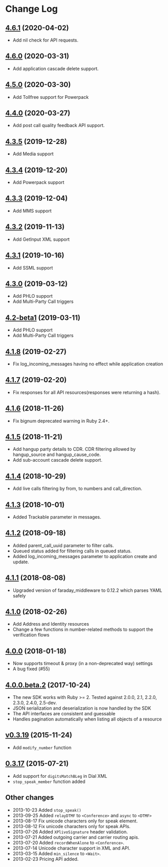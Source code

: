# Change Log

## [4.6.1](https://github.com/plivo/plivo-ruby/releases/tag/v4.6.1) (2020-04-02)
- Add nil check for API requests.

## [4.6.0](https://github.com/plivo/plivo-ruby/releases/tag/v4.6.0) (2020-03-31)
- Add application cascade delete support.

## [4.5.0](https://github.com/plivo/plivo-ruby/releases/tag/v4.5.0) (2020-03-30)
- Add Tollfree support for Powerpack

## [4.4.0](https://github.com/plivo/plivo-ruby/releases/tag/v4.4.0) (2020-03-27)
- Add post call quality feedback API support.

## [4.3.5](https://github.com/plivo/plivo-ruby/releases/tag/v4.3.5) (2019-12-28)
- Add Media support

## [4.3.4](https://github.com/plivo/plivo-ruby/releases/tag/v4.3.4) (2019-12-20)
- Add Powerpack support

## [4.3.3](https://github.com/plivo/plivo-ruby/releases/tag/v4.3.3) (2019-12-04)
- Add MMS support

## [4.3.2](https://github.com/plivo/plivo-ruby/releases/tag/v4.3.2) (2019-11-13)
- Add GetInput XML support

## [4.3.1](https://github.com/plivo/plivo-ruby/releases/tag/v4.3.1) (2019-10-16)
- Add SSML support

## [4.3.0](https://github.com/plivo/plivo-ruby/releases/tag/v4.3.0) (2019-03-12)
- Add PHLO support
- Add Multi-Party Call triggers

## [4.2-beta1](https://github.com/plivo/plivo-ruby/releases/tag/v4.2-beta1) (2019-03-11)
- Add PHLO support
- Add Multi-Party Call triggers

## [4.1.8](https://github.com/plivo/plivo-ruby/releases/tag/v4.1.8) (2019-02-27)
- Fix log_incoming_messages having no effect while application creation

## [4.1.7](https://github.com/plivo/plivo-ruby/releases/tag/v4.1.7) (2019-02-20)
- Fix responses for all API resources(responses were returning a hash).

## [4.1.6](https://github.com/plivo/plivo-ruby/releases/tag/v4.1.6) (2018-11-26)
- Fix bignum deprecated warning in Ruby 2.4+.

## [4.1.5](https://github.com/plivo/plivo-ruby/releases/tag/v4.1.5) (2018-11-21)
- Add hangup party details to CDR. CDR filtering allowed by hangup_source and hangup_cause_code.
- Add sub-account cascade delete support.

## [4.1.4](https://github.com/plivo/plivo-ruby/releases/tag/v4.1.4) (2018-10-29)
- Add live calls filtering by from, to numbers and call_direction.

## [4.1.3](https://github.com/plivo/plivo-ruby/releases/tag/v4.1.3) (2018-10-01)
- Added Trackable parameter in messages.

## [4.1.2](https://github.com/plivo/plivo-ruby/releases/tag/v4.1.2) (2018-09-18)
- Added parent_call_uuid parameter to filter calls.
- Queued status added for filtering calls in queued status.
- Added log_incoming_messages parameter to application create and update.

## [4.1.1](https://github.com/plivo/plivo-ruby/releases/tag/v4.1.1) (2018-08-08)
- Upgraded version of faraday_middleware to 0.12.2 which parses YAML safely

## [4.1.0](https://github.com/plivo/plivo-ruby/releases/tag/v4.1.0) (2018-02-26)
- Add Address and Identity resources
- Change a few functions in number-related methods to support the verification flows

## [4.0.0](https://github.com/plivo/plivo-ruby/releases/tag/v4.0.0) (2018-01-18)
- Now supports timeout & proxy (in a non-deprecated way) settings
- A bug fixed (#55)

## [4.0.0.beta.2](https://github.com/plivo/plivo-ruby/releases/tag/v4.0.0.beta.2) (2017-10-24)
- The new SDK works with Ruby >= 2. Tested against 2.0.0, 2.1, 2.2.0, 2.3.0, 2.4.0, 2.5-dev.
- JSON serialization and deserialization is now handled by the SDK
- The API interfaces are consistent and guessable
- Handles pagination automatically when listing all objects of a resource

## [v0.3.19](https://github.com/plivo/plivo-ruby/tree/v0.3.19) (2015-11-24)
- Add `modify_number` function

## [0.3.17](https://github.com/plivo/plivo-ruby/tree/v0.3.17) (2015-07-21)
- Add support for `digitsMatchBLeg` in Dial XML
- `stop_speak_member` function added

## Other changes
- 2013-10-23 Added `stop_speak()`
- 2013-09-25 Added `relayDTMF` to `<Conference>` and `async` to `<DTMF>`
- 2013-08-17 Fix unicode characters only for speak element.
- 2013-08-12 Fix unicode characters only for speak APIs.
- 2013-07-26 Added `XPlivoSignature` header validation.
- 2013-07-21 Added outgoing carrier and carrier routing apis.
- 2013-07-20 Added `recordWhenAlone` to `<Conference>`.
- 2013-07-14 Unicode character support in XML and API.
- 2013-03-15 Added `min_silence` to `<Wait>`.
- 2013-02-23 Pricing API added.
